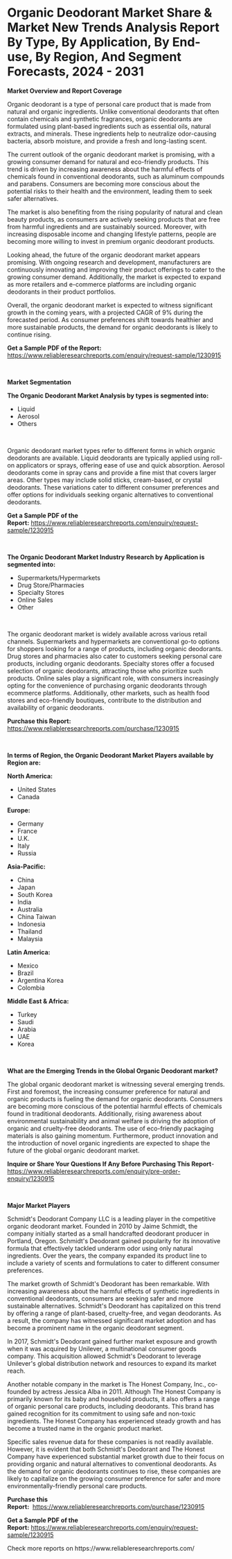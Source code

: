 <p><h1>Organic Deodorant Market Share & Market New Trends Analysis Report By Type, By Application, By End-use, By Region, And Segment Forecasts, 2024 - 2031</h1></p><p><strong>Market Overview and Report Coverage</strong></p>
<p><p>Organic deodorant is a type of personal care product that is made from natural and organic ingredients. Unlike conventional deodorants that often contain chemicals and synthetic fragrances, organic deodorants are formulated using plant-based ingredients such as essential oils, natural extracts, and minerals. These ingredients help to neutralize odor-causing bacteria, absorb moisture, and provide a fresh and long-lasting scent.</p><p>The current outlook of the organic deodorant market is promising, with a growing consumer demand for natural and eco-friendly products. This trend is driven by increasing awareness about the harmful effects of chemicals found in conventional deodorants, such as aluminum compounds and parabens. Consumers are becoming more conscious about the potential risks to their health and the environment, leading them to seek safer alternatives.</p><p>The market is also benefiting from the rising popularity of natural and clean beauty products, as consumers are actively seeking products that are free from harmful ingredients and are sustainably sourced. Moreover, with increasing disposable income and changing lifestyle patterns, people are becoming more willing to invest in premium organic deodorant products.</p><p>Looking ahead, the future of the organic deodorant market appears promising. With ongoing research and development, manufacturers are continuously innovating and improving their product offerings to cater to the growing consumer demand. Additionally, the market is expected to expand as more retailers and e-commerce platforms are including organic deodorants in their product portfolios.</p><p>Overall, the organic deodorant market is expected to witness significant growth in the coming years, with a projected CAGR of 9% during the forecasted period. As consumer preferences shift towards healthier and more sustainable products, the demand for organic deodorants is likely to continue rising.</p></p>
<p><strong>Get a Sample PDF of the Report:</strong> <a href="https://www.reliableresearchreports.com/enquiry/request-sample/1230915">https://www.reliableresearchreports.com/enquiry/request-sample/1230915</a></p>
<p>&nbsp;</p>
<p><strong>Market Segmentation</strong></p>
<p><strong>The Organic Deodorant Market Analysis by types is segmented into:</strong></p>
<p><ul><li>Liquid</li><li>Aerosol</li><li>Others</li></ul></p>
<p>&nbsp;</p>
<p><p>Organic deodorant market types refer to different forms in which organic deodorants are available. Liquid deodorants are typically applied using roll-on applicators or sprays, offering ease of use and quick absorption. Aerosol deodorants come in spray cans and provide a fine mist that covers larger areas. Other types may include solid sticks, cream-based, or crystal deodorants. These variations cater to different consumer preferences and offer options for individuals seeking organic alternatives to conventional deodorants.</p></p>
<p><strong>Get a Sample PDF of the Report:</strong>&nbsp;<a href="https://www.reliableresearchreports.com/enquiry/request-sample/1230915">https://www.reliableresearchreports.com/enquiry/request-sample/1230915</a></p>
<p>&nbsp;</p>
<p><strong>The Organic Deodorant Market Industry Research by Application is segmented into:</strong></p>
<p><ul><li>Supermarkets/Hypermarkets</li><li>Drug Store/Pharmacies</li><li>Specialty Stores</li><li>Online Sales</li><li>Other</li></ul></p>
<p>&nbsp;</p>
<p><p>The organic deodorant market is widely available across various retail channels. Supermarkets and hypermarkets are conventional go-to options for shoppers looking for a range of products, including organic deodorants. Drug stores and pharmacies also cater to customers seeking personal care products, including organic deodorants. Specialty stores offer a focused selection of organic deodorants, attracting those who prioritize such products. Online sales play a significant role, with consumers increasingly opting for the convenience of purchasing organic deodorants through ecommerce platforms. Additionally, other markets, such as health food stores and eco-friendly boutiques, contribute to the distribution and availability of organic deodorants.</p></p>
<p><strong>Purchase this Report:</strong>&nbsp; <a href="https://www.reliableresearchreports.com/purchase/1230915">https://www.reliableresearchreports.com/purchase/1230915</a></p>
<p>&nbsp;</p>
<p><strong>In terms of Region, the Organic Deodorant Market Players available by Region are:</strong></p>
<p>
    <p> <strong> North America: </strong>
        <ul>
            <li>United States</li>
            <li>Canada</li>
        </ul>
        </p> 
    <p> <strong> Europe: </strong>
        <ul>
            <li>Germany</li>
            <li>France</li>
            <li>U.K.</li>
            <li>Italy</li>
            <li>Russia</li>
        </ul>
        </p> 
    <p> <strong> Asia-Pacific: </strong>
        <ul>
            <li>China</li>
            <li>Japan</li>
            <li>South Korea</li>
            <li>India</li>
            <li>Australia</li>
            <li>China Taiwan</li>
            <li>Indonesia</li>
            <li>Thailand</li>
            <li>Malaysia</li>
        </ul>
        </p> 
    <p> <strong> Latin America: </strong>
        <ul>
            <li>Mexico</li>
            <li>Brazil</li>
            <li>Argentina Korea</li>
            <li>Colombia</li>
        </ul>
        </p> 
    <p> <strong> Middle East & Africa: </strong>
        <ul>
            <li>Turkey</li>
            <li>Saudi</li>
            <li>Arabia</li>
            <li>UAE</li>
            <li>Korea</li>
        </ul>
    </p>
    </p>
<p>&nbsp;</p>
<p><strong>What are the Emerging Trends in the Global Organic Deodorant market?</strong></p>
<p><p>The global organic deodorant market is witnessing several emerging trends. First and foremost, the increasing consumer preference for natural and organic products is fueling the demand for organic deodorants. Consumers are becoming more conscious of the potential harmful effects of chemicals found in traditional deodorants. Additionally, rising awareness about environmental sustainability and animal welfare is driving the adoption of organic and cruelty-free deodorants. The use of eco-friendly packaging materials is also gaining momentum. Furthermore, product innovation and the introduction of novel organic ingredients are expected to shape the future of the global organic deodorant market.</p></p>
<p><strong>Inquire or Share Your Questions If Any Before Purchasing This Report</strong>- <a href="https://www.reliableresearchreports.com/enquiry/pre-order-enquiry/1230915">https://www.reliableresearchreports.com/enquiry/pre-order-enquiry/1230915</a></p>
<p>&nbsp;</p>
<p><strong>Major Market Players</strong></p>
<p><p>Schmidt's Deodorant Company LLC is a leading player in the competitive organic deodorant market. Founded in 2010 by Jaime Schmidt, the company initially started as a small handcrafted deodorant producer in Portland, Oregon. Schmidt's Deodorant gained popularity for its innovative formula that effectively tackled underarm odor using only natural ingredients. Over the years, the company expanded its product line to include a variety of scents and formulations to cater to different consumer preferences.</p><p>The market growth of Schmidt's Deodorant has been remarkable. With increasing awareness about the harmful effects of synthetic ingredients in conventional deodorants, consumers are seeking safer and more sustainable alternatives. Schmidt's Deodorant has capitalized on this trend by offering a range of plant-based, cruelty-free, and vegan deodorants. As a result, the company has witnessed significant market adoption and has become a prominent name in the organic deodorant segment.</p><p>In 2017, Schmidt's Deodorant gained further market exposure and growth when it was acquired by Unilever, a multinational consumer goods company. This acquisition allowed Schmidt's Deodorant to leverage Unilever's global distribution network and resources to expand its market reach.</p><p>Another notable company in the market is The Honest Company, Inc., co-founded by actress Jessica Alba in 2011. Although The Honest Company is primarily known for its baby and household products, it also offers a range of organic personal care products, including deodorants. This brand has gained recognition for its commitment to using safe and non-toxic ingredients. The Honest Company has experienced steady growth and has become a trusted name in the organic product market.</p><p>Specific sales revenue data for these companies is not readily available. However, it is evident that both Schmidt's Deodorant and The Honest Company have experienced substantial market growth due to their focus on providing organic and natural alternatives to conventional deodorants. As the demand for organic deodorants continues to rise, these companies are likely to capitalize on the growing consumer preference for safer and more environmentally-friendly personal care products.</p></p>
<p><strong>Purchase this Report:</strong>&nbsp;&nbsp;<a href="https://www.reliableresearchreports.com/purchase/1230915">https://www.reliableresearchreports.com/purchase/1230915</a></p>
<p></p>
<p><strong>Get a Sample PDF of the Report:</strong>&nbsp;<a href="https://www.reliableresearchreports.com/enquiry/request-sample/1230915">https://www.reliableresearchreports.com/enquiry/request-sample/1230915</a></p>
<p>Check more reports on https://www.reliableresearchreports.com/</p>